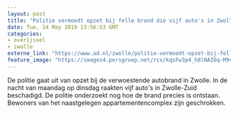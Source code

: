 ```yaml
---
layout: post
title: "Politie vermoedt opzet bij felle brand die vijf auto's in Zwolle beschadigt"
date: Tue, 14 May 2019 13:56:53 GMT
categories: 
- overijssel 
- zwolle 
externe_link: "https://www.ad.nl/zwolle/politie-vermoedt-opzet-bij-felle-brand-die-vijf-auto-s-in-zwolle-beschadigt~ad53b027/"
feature_image: "https://images4.persgroep.net/rcs/kqsFw3p4_h8lNAIOq-M9voxPQlE/diocontent/148355244/_fitwidth/400/?appId=21791a8992982cd8da851550a453bd7f&quality=0.7"
---
```


De politie gaat uit van opzet bij de verwoestende autobrand in Zwolle. In de nacht van maandag op dinsdag raakten vijf auto's in Zwolle-Zuid beschadigd. De politie onderzoekt nog hoe de brand precies is ontstaan. Bewoners van het naastgelegen appartementencomplex zijn geschrokken.
